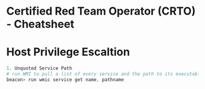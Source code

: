 # Certified Red Team Operator (CRTO) - Cheatsheet

# Host Privilege Escaltion
```powershell
1. Unquoted Service Path
# run WMI to pull a list of every service and the path to its executable
beacon> run wmic service get name, pathname

```
